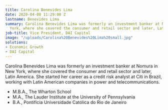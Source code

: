 ```yaml
---
title: Carolina Benevides Lima
date: 2020-04-08 11:29:00 Z
lastname: Benevides Lima
summary: Carolina Benevides Lima was formerly an investment banker at Nomura in New
  York, where she covered the consumer and retail sector and later, Latin America.
job-title: Vice President, DAI Capital
image: "/uploads/Carolina%20Benevides%20Lima%20small.jpg"
solutions:
- Economic Growth
- DAI Capital
---
```


Carolina Benevides Lima was formerly an investment banker at Nomura in New York, where she covered the consumer and retail sector and later, Latin America. She started her career as a credit risk analyst at Citi in Brazil, working with Latin American companies in power and telecommunications.

* M.B.A., The Wharton School
* M.A., The Lauder Institute at the University of Pennsylvania
* B.A., Pontifícia Universidade Católica do Rio de Janeiro 